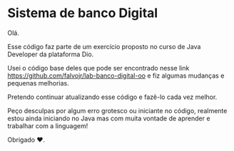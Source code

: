 # Sistema de banco Digital

Olá.

Esse código faz parte de um exercício proposto no curso de Java Developer da plataforma Dio.

Usei o código base deles que pode ser encontrado nesse link <https://github.com/falvojr/lab-banco-digital-oo>
e fiz algumas mudanças e pequenas melhorias.

Pretendo continuar atualizando esse código e fazê-lo cada vez melhor.

Peço desculpas por algum erro grotesco ou iniciante no código, realmente estou ainda iniciando no Java mas com muita vontade de aprender e trabalhar com a linguagem!

Obrigado ❤️.

